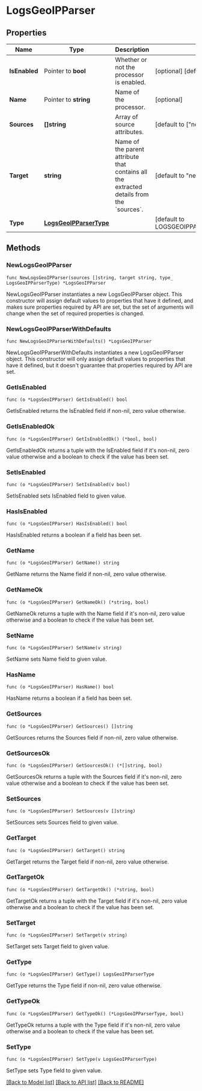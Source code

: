 # LogsGeoIPParser

## Properties

| Name          | Type                                              | Description                                                                                        | Notes                                          |
| ------------- | ------------------------------------------------- | -------------------------------------------------------------------------------------------------- | ---------------------------------------------- |
| **IsEnabled** | Pointer to **bool**                               | Whether or not the processor is enabled.                                                           | [optional] [default to false]                  |
| **Name**      | Pointer to **string**                             | Name of the processor.                                                                             | [optional]                                     |
| **Sources**   | **[]string**                                      | Array of source attributes.                                                                        | [default to ["network.client.ip"]]             |
| **Target**    | **string**                                        | Name of the parent attribute that contains all the extracted details from the &#x60;sources&#x60;. | [default to "network.client.geoip"]            |
| **Type**      | [**LogsGeoIPParserType**](LogsGeoIPParserType.md) |                                                                                                    | [default to LOGSGEOIPPARSERTYPE_GEO_IP_PARSER] |

## Methods

### NewLogsGeoIPParser

`func NewLogsGeoIPParser(sources []string, target string, type_ LogsGeoIPParserType) *LogsGeoIPParser`

NewLogsGeoIPParser instantiates a new LogsGeoIPParser object.
This constructor will assign default values to properties that have it defined,
and makes sure properties required by API are set, but the set of arguments
will change when the set of required properties is changed.

### NewLogsGeoIPParserWithDefaults

`func NewLogsGeoIPParserWithDefaults() *LogsGeoIPParser`

NewLogsGeoIPParserWithDefaults instantiates a new LogsGeoIPParser object.
This constructor will only assign default values to properties that have it defined,
but it doesn't guarantee that properties required by API are set.

### GetIsEnabled

`func (o *LogsGeoIPParser) GetIsEnabled() bool`

GetIsEnabled returns the IsEnabled field if non-nil, zero value otherwise.

### GetIsEnabledOk

`func (o *LogsGeoIPParser) GetIsEnabledOk() (*bool, bool)`

GetIsEnabledOk returns a tuple with the IsEnabled field if it's non-nil, zero value otherwise
and a boolean to check if the value has been set.

### SetIsEnabled

`func (o *LogsGeoIPParser) SetIsEnabled(v bool)`

SetIsEnabled sets IsEnabled field to given value.

### HasIsEnabled

`func (o *LogsGeoIPParser) HasIsEnabled() bool`

HasIsEnabled returns a boolean if a field has been set.

### GetName

`func (o *LogsGeoIPParser) GetName() string`

GetName returns the Name field if non-nil, zero value otherwise.

### GetNameOk

`func (o *LogsGeoIPParser) GetNameOk() (*string, bool)`

GetNameOk returns a tuple with the Name field if it's non-nil, zero value otherwise
and a boolean to check if the value has been set.

### SetName

`func (o *LogsGeoIPParser) SetName(v string)`

SetName sets Name field to given value.

### HasName

`func (o *LogsGeoIPParser) HasName() bool`

HasName returns a boolean if a field has been set.

### GetSources

`func (o *LogsGeoIPParser) GetSources() []string`

GetSources returns the Sources field if non-nil, zero value otherwise.

### GetSourcesOk

`func (o *LogsGeoIPParser) GetSourcesOk() (*[]string, bool)`

GetSourcesOk returns a tuple with the Sources field if it's non-nil, zero value otherwise
and a boolean to check if the value has been set.

### SetSources

`func (o *LogsGeoIPParser) SetSources(v []string)`

SetSources sets Sources field to given value.

### GetTarget

`func (o *LogsGeoIPParser) GetTarget() string`

GetTarget returns the Target field if non-nil, zero value otherwise.

### GetTargetOk

`func (o *LogsGeoIPParser) GetTargetOk() (*string, bool)`

GetTargetOk returns a tuple with the Target field if it's non-nil, zero value otherwise
and a boolean to check if the value has been set.

### SetTarget

`func (o *LogsGeoIPParser) SetTarget(v string)`

SetTarget sets Target field to given value.

### GetType

`func (o *LogsGeoIPParser) GetType() LogsGeoIPParserType`

GetType returns the Type field if non-nil, zero value otherwise.

### GetTypeOk

`func (o *LogsGeoIPParser) GetTypeOk() (*LogsGeoIPParserType, bool)`

GetTypeOk returns a tuple with the Type field if it's non-nil, zero value otherwise
and a boolean to check if the value has been set.

### SetType

`func (o *LogsGeoIPParser) SetType(v LogsGeoIPParserType)`

SetType sets Type field to given value.

[[Back to Model list]](../README.md#documentation-for-models) [[Back to API list]](../README.md#documentation-for-api-endpoints) [[Back to README]](../README.md)
